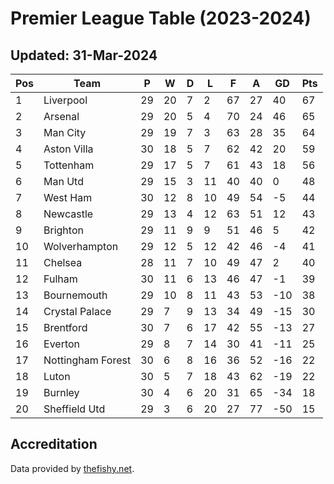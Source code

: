 # Premier League Table (2023-2024)
## Updated: 31-Mar-2024

| Pos | Team | P | W | D | L | F | A | GD | Pts |
| --- | --- | --- | --- | --- | --- | --- | --- | --- | --- |
| 1 | Liverpool | 29 | 20 | 7 | 2 | 67 | 27 | 40 | 67 |
| 2 | Arsenal | 29 | 20 | 5 | 4 | 70 | 24 | 46 | 65 |
| 3 | Man City | 29 | 19 | 7 | 3 | 63 | 28 | 35 | 64 |
| 4 | Aston Villa | 30 | 18 | 5 | 7 | 62 | 42 | 20 | 59 |
| 5 | Tottenham | 29 | 17 | 5 | 7 | 61 | 43 | 18 | 56 |
| 6 | Man Utd | 29 | 15 | 3 | 11 | 40 | 40 | 0 | 48 |
| 7 | West Ham | 30 | 12 | 8 | 10 | 49 | 54 | -5 | 44 |
| 8 | Newcastle | 29 | 13 | 4 | 12 | 63 | 51 | 12 | 43 |
| 9 | Brighton | 29 | 11 | 9 | 9 | 51 | 46 | 5 | 42 |
| 10 | Wolverhampton | 29 | 12 | 5 | 12 | 42 | 46 | -4 | 41 |
| 11 | Chelsea | 28 | 11 | 7 | 10 | 49 | 47 | 2 | 40 |
| 12 | Fulham | 30 | 11 | 6 | 13 | 46 | 47 | -1 | 39 |
| 13 | Bournemouth | 29 | 10 | 8 | 11 | 43 | 53 | -10 | 38 |
| 14 | Crystal Palace | 29 | 7 | 9 | 13 | 34 | 49 | -15 | 30 |
| 15 | Brentford | 30 | 7 | 6 | 17 | 42 | 55 | -13 | 27 |
| 16 | Everton | 29 | 8 | 7 | 14 | 30 | 41 | -11 | 25 |
| 17 | Nottingham Forest | 30 | 6 | 8 | 16 | 36 | 52 | -16 | 22 |
| 18 | Luton | 30 | 5 | 7 | 18 | 43 | 62 | -19 | 22 |
| 19 | Burnley | 30 | 4 | 6 | 20 | 31 | 65 | -34 | 18 |
| 20 | Sheffield Utd | 29 | 3 | 6 | 20 | 27 | 77 | -50 | 15 |

## Accreditation 

Data provided by [thefishy.net](https://www.thefishy.net/).